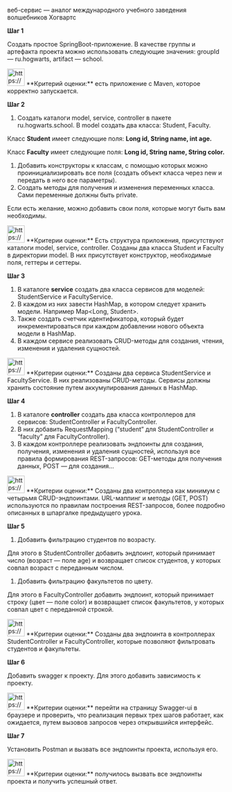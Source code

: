 веб-сервис — аналог международного учебного заведения волшебников Хогвартс

**Шаг 1**

Создать простое SpringBoot-приложение. В качестве группы и артефакта проекта можно использовать следующие значения: groupId — ru.hogwarts, artifact — school.

<aside>
<img src="https://s3-us-west-2.amazonaws.com/secure.notion-static.com/b14dfe45-44d5-4eb8-adc8-029a9fae0e64/Рисунок41.png" alt="https://s3-us-west-2.amazonaws.com/secure.notion-static.com/b14dfe45-44d5-4eb8-adc8-029a9fae0e64/Рисунок41.png" width="40px" /> **Критерий оценки:** есть приложение с Maven, которое корректно запускается.

</aside>

**Шаг 2**

1. Создать каталоги model, service, controller в пакете ru.hogwarts.school. В model создать два класса: Student, Faculty.

Класс **Student** имеет следующие поля: **Long id, String name, int age.**

Класс **Faculty** имеет следующие поля: **Long id, String name, String color.**

1. Добавить конструкторы к классам, с помощью которых можно проинициализировать все поля (создать объект класса через new и передать в него все параметры).
2. Создать методы для получения и изменения переменных класса. Сами переменные должны быть private.

Если есть желание, можно добавить свои поля, которые могут быть вам необходимы.

<aside>
<img src="https://s3-us-west-2.amazonaws.com/secure.notion-static.com/3374bb2b-3d5b-4f99-82b3-520ffe6e01d3/Рисунок41.png" alt="https://s3-us-west-2.amazonaws.com/secure.notion-static.com/3374bb2b-3d5b-4f99-82b3-520ffe6e01d3/Рисунок41.png" width="40px" /> **Критерии оценки:** Есть структура приложения, присутствуют каталоги model, service, controller. Созданы два класса Student и Faculty в директории model. В них присутствует конструктор, необходимые поля, геттеры и сеттеры.

</aside>

**Шаг 3**

1. В каталоге **service** cоздать два класса сервисов для моделей: StudentService и FacultyService.
2. В каждом из них завести HashMap, в котором следует хранить модели. Например Map<Long, Student>.
3. Также создать счетчик идентификатора, который будет инкрементироваться при каждом добавлении нового объекта модели в HashMap.
4. В каждом сервисе реализовать CRUD-методы для создания, чтения, изменения и удаления сущностей.

<aside>
<img src="https://s3-us-west-2.amazonaws.com/secure.notion-static.com/e7f7cd11-a234-4053-aef3-5b358008510e/Рисунок41.png" alt="https://s3-us-west-2.amazonaws.com/secure.notion-static.com/e7f7cd11-a234-4053-aef3-5b358008510e/Рисунок41.png" width="40px" /> **Критерии оценки:** Созданы два сервиса StudentService и FacultyService. В них реализованы CRUD-методы. Сервисы должны хранить состояние путем аккумулирования данных в HashMap.

</aside>

**Шаг 4**

1. В каталоге **controller** cоздать два класса контроллеров для сервисов: StudentController и FacultyController.
2. В них добавить RequestMapping (“student” для StudentController и “faculty” для FacultyController).
3. В каждом контроллере реализовать эндпоинты для создания, получения, изменения и удаления сущностей, используя все правила формирования REST-запросов: GET-методы для получения данных, POST — для создания…

<aside>
<img src="https://s3-us-west-2.amazonaws.com/secure.notion-static.com/0fdd9164-6ba9-45f7-b2c8-fa72d6d170f2/Рисунок41.png" alt="https://s3-us-west-2.amazonaws.com/secure.notion-static.com/0fdd9164-6ba9-45f7-b2c8-fa72d6d170f2/Рисунок41.png" width="40px" /> **Критерии оценки:** Созданы два контроллера как минимум с четырьмя CRUD-эндпоинтами. URL-маппинг и методы (GET, POST) используются по правилам построения REST-запросов, более подробно описанных в шпаргалке предыдущего урока.

</aside>

**Шаг 5**

1. Добавить фильтрацию студентов по возрасту.

Для этого в StudentController добавить эндпоинт, который принимает число (возраст — поле age) и возвращает список студентов, 
у которых совпал возраст с переданным числом.

1. Добавить фильтрацию факультетов по цвету.

Для этого в FacultyController добавить эндпоинт, который принимает строку (цвет — поле color) и возвращает список факультетов, у которых совпал цвет с переданной строкой.

<aside>
<img src="https://s3-us-west-2.amazonaws.com/secure.notion-static.com/0146b2b5-af56-4770-8520-e20d41522ddc/Рисунок41.png" alt="https://s3-us-west-2.amazonaws.com/secure.notion-static.com/0146b2b5-af56-4770-8520-e20d41522ddc/Рисунок41.png" width="40px" /> **Критерии оценки:** Созданы два эндпоинта в контроллерах StudentController и FacultyController, которые позволяют фильтровать студентов и факультеты.

</aside>

**Шаг 6**

Добавить swagger к проекту. Для этого добавить зависимость к проекту.

<aside>
<img src="https://s3-us-west-2.amazonaws.com/secure.notion-static.com/055dc70e-6a39-4ac4-8d0c-f7b2ec5ad908/Рисунок41.png" alt="https://s3-us-west-2.amazonaws.com/secure.notion-static.com/055dc70e-6a39-4ac4-8d0c-f7b2ec5ad908/Рисунок41.png" width="40px" /> **Критерии оценки:** перейти на страницу Swagger-ui в браузере и проверить, что реализация первых трех шагов работает, как ожидается, путем вызовов запросов через открывшийся интерфейс.

</aside>

**Шаг 7**

Установить Postman и вызвать все эндпоинты проекта, используя его.

<aside>
<img src="https://s3-us-west-2.amazonaws.com/secure.notion-static.com/7045fef9-4c1e-4975-836e-0cb596102de9/Рисунок41.png" alt="https://s3-us-west-2.amazonaws.com/secure.notion-static.com/7045fef9-4c1e-4975-836e-0cb596102de9/Рисунок41.png" width="40px" /> **Критерии оценки:** получилось вызвать все эндпоинты проекта и получить успешный ответ.

</aside>